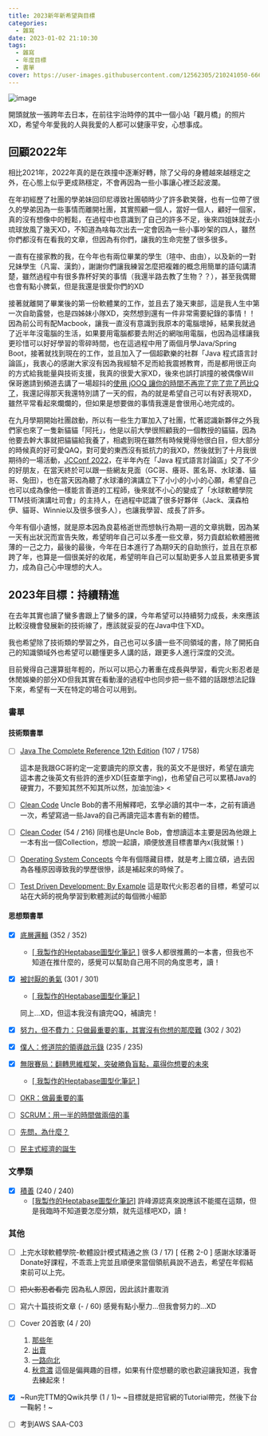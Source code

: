 ```yaml
---
title: 2023新年新希望與目標
categories:
  - 雜寫
date: 2023-01-02 21:10:30
tags:
  - 雜寫
  - 年度目標
  - 書單
cover: https://user-images.githubusercontent.com/12562305/210241050-66624502-a43b-4f91-8b51-748e64253535.jpg
---
```

![image](https://user-images.githubusercontent.com/12562305/210241050-66624502-a43b-4f91-8b51-748e64253535.jpg)

開頭就放一張跨年去日本，在前往宇治時停的其中一個小站「觀月橋」的照片XD，希望今年愛我的人與我愛的人都可以健康平安，心想事成。

## 回顧2022年

相比2021年，2022年真的是在跌撞中逐漸好轉，除了父母的身體越來越穩定之外，在心態上似乎更成熟穩定，不會再因為一些小事讓心裡泛起波瀾。

在年初經歷了社團的學弟妹回印尼導致社團頓時少了許多歡笑聲，也有一位帶了很久的學弟因為一些事情而離開社團，其實照顧一個人，當好一個人，顧好一個家，真的沒有想像中的輕鬆，在過程中也意識到了自己的許多不足，後來四姐妹就去小琉球放風了幾天XD，不知道為啥每次出去一定會因為一些小事吵架的四人，雖然你們都沒有在看我的文章，但因為有你們，讓我的生命完整了很多很多。

一直有在接家教的我，在今年也有兩位畢業的學生（瑄中、由由），以及新的一對兄妹學生（凡甯、漢鈞），謝謝你們讓我練習怎麼把複雜的概念用簡單的語句講清楚，雖然過程中有很多靠杯好笑的事情（我還半路去教了生物？？），甚至我偶爾也會有點小脾氣，但是我還是很愛你們的XD

接著就離開了畢業後的第一份軟體業的工作，並且去了幾天東部，這是我人生中第一次自助露營，也是四姊妹小隊XD，突然想到還有一件非常需要紀錄的事情！！因為前公司有配Macbook，讓我一直沒有意識到我原本的電腦壞掉，結果我就過了近半年沒電腦的生活，如果要用電腦都要去附近的網咖用電腦，也因為這樣讓我更珍惜可以好好學習的零碎時間，也在這過程中用了兩個月學Java/Spring Boot，接著就找到現在的工作，並且加入了一個超歡樂的社群「Java 程式語言討論區」，我衷心的感謝大家沒有因為我經驗不足而給我震撼教育，而是都用很正向的方式給我能量與技術支援，我真的很愛大家XD，後來也誤打誤撞的被偶像Will保哥邀請到頻道去講了一場超抖的[使用 jOOQ 讓你的時間不再完了完了完了芭比Q了](https://youtu.be/z7oMNath12A?list=PLDSiMgDHzYhcnyh6dBov6c9jWNqnlf37m)，我還記得那天我還特別請了一天的假，為的就是希望自己可以有好表現XD，雖然平常看起來爛爛的，但如果是想要做的事情我還是會很用心地完成的。

在九月學期開始社團啟動，所以有一些生力軍加入了社團，忙著認識新夥伴之外我們家也來了一隻新貓貓「阿托」，他是以前大學很照顧我的一個教授的貓貓，因為他要去幹大事就把貓貓給我養了，相處到現在雖然有時候覺得他很白目，但大部分的時候真的好可愛QAQ，對可愛的東西沒有抵抗力的我XD，然後就到了十月我很期待的一場活動，[JCConf 2022](https://jcconf.tw/2022/)，在半年內在「Java 程式語言討論區」交了不少的好朋友，在當天終於可以跟一些網友見面（GC哥、癢哥、匿名哥、水球潘、貓哥、兔田），也在當天因為聽了水球潘的演講立下了小小的小小的心願，希望自己也可以成為像他一樣能言善道的工程師，後來就不小心的變成了「水球軟體學院TTM技術演講吐司會」的主持人，在過程中認識了很多好夥伴（Jack、漢森柏伊、貓哥、Winnie以及很多很多人），也讓我學習、成長了許多。

今年有個小遺憾，就是原本因為良葛格逝世而想執行為期一週的文章挑戰，因為某一天有出狀況而宣告失敗，希望明年自己可以多產一些文章，努力貢獻給軟體圈微薄的一己之力，最後的最後，今年在日本進行了為期9天的自助旅行，並且在京都跨了年，也算是一個很美好的收尾，希望明年自己可以幫助更多人並且累積更多實力，成為自己心中理想的大人。

## 2023年目標：持續精進

在去年其實也讀了蠻多書跟上了蠻多的課，今年希望可以持續努力成長，未來應該比較沒機會發展新的技術線了，應該就妥妥的在Java中住下XD。

我也希望除了技術類的學習之外，自己也可以多讀一些不同領域的書，除了開拓自己的知識領域外也希望可以聽懂更多人講的話，跟更多人進行深度的交流。

目前覺得自己還算挺年輕的，所以可以把心力著重在成長與學習，看完火影忍者是休閒娛樂的部分XD但我其實在看動漫的過程中也同步把一些不錯的話跟想法記錄下來，希望有一天在特定的場合可以用到。

### 書單

#### 技術類書單

- [ ] [Java The Complete Reference 12th Edition](https://www.amazon.com/Java-Complete-Reference-Herbert-Schildt/dp/1260463419) (107 / 1758) 

  這本是我跟GC哥約定一定要讀完的原文書，我的英文不是很好，希望在讀完這本書之後英文有些許的進步XD(狂查單字ing)，也希望自己可以累積Java的硬實力，不要知其然不知其所以然，加油加油> <

- [ ] [Clean Code](https://www.amazon.com/Clean-Code-Handbook-Software-Craftsmanship/dp/0132350882)
  Uncle Bob的書不用解釋吧，玄學必讀的其中一本，之前有讀過一次，希望寫過一些Java的自己再讀完這本書有新的體悟。

- [ ] [Clean Coder](https://www.amazon.com/Clean-Coder-Conduct-Professional-Programmers/dp/0137081073) (54 / 216) 
  同樣也是Uncle Bob，會想讀這本主要是因為他跟上一本有出一個Collection，想說一起讀，順便放進目標書單內x(我就懶！)

- [ ] [Operating System Concepts](https://www.tenlong.com.tw/products/9781119586166)
  今年有個隱藏目標，就是考上國立碩，過去因為各種原因導致我的學歷很慘，該是補起來的時候了。

- [ ] [Test Driven Development: By Example](https://www.amazon.com/Test-Driven-Development-Kent-Beck/dp/0321146530)
  這是取代火影忍者的目標，希望可以站在大師的視角學習到軟體測試的每個微小細節

#### 思想類書單

- [x] [底層邏輯](https://www.books.com.tw/products/0010919211) (352 / 352)
  - [[ 我製作的Heptabase圖型化筆記 ]](https://app.heptabase.com/w/8a848b93985200636347b5299b13e455088366cf60dfea5d4349a13ef9d7fded)
  很多人都很推薦的一本書，但我也不知道在推什麼的，感覺可以幫助自己用不同的角度思考，讀！

- [x] [被討厭的勇氣](https://www.books.com.tw/products/0010653153) (301 / 301)
  - [[ 我製作的Heptabase圖型化筆記 ]](https://app.heptabase.com/w/160849330956b76904f525f2b27e558484b82a5848ebdbc46bdead322bcf6073)

  同上...XD，但這本我沒有讀完QQ，補讀完！

- [x] [努力，但不費力：只做最重要的事，其實沒有你想的那麼難](https://www.books.com.tw/products/0010912262) (302 / 302)
- [x] [僕人：修道院的領導啟示錄](https://www.books.com.tw/products/0010480235) (235 / 235)
- [x] [無限賽局：翻轉思維框架，突破勝負盲點，贏得你想要的未來](https://www.books.com.tw/products/0010879567)
  - [[ 我製作的Heptabase圖型化筆記 ]](https://app.heptabase.com/w/bf63f8cc2c4c7fd1e75676d8eabc424257df3e5d01677e0b71559a29e58e6b38)
- [ ] [OKR：做最重要的事](https://www.books.com.tw/products/0010813170)
- [ ] [SCRUM：用一半的時間做兩倍的事](https://www.books.com.tw/products/0010785434)
- [ ] [先問，為什麼？](https://www.books.com.tw/products/0010926506)
- [ ] [民主式經濟的誕生](https://www.books.com.tw/products/0010840546)

### 文學類

- [x] [積善](https://www.books.com.tw/products/0010884662) (240 / 240)
  - [[我製作的Heptabase圖型化筆記]](https://app.heptabase.com/w/321bebfa592d415b5089588007414baae9bd892e89578101dfea19687c8b4fac)
  許峰源認真來說應該不能擺在這類，但是我臨時不知道要怎麼分類，就先這樣吧XD，讀！

### 其他

- [ ] 上完水球軟體學院-軟體設計模式精通之旅 (3 / 17)
  [ 任務 2-0 ]
  感謝水球潘哥Donate好課程，不乖乖上完並且順便來當個領航員說不過去，希望在年假結束前可以上完。

- [ ] ~~把火影忍者看完~~  因為私人原因，因此該計畫取消

- [ ] 寫六十篇技術文章 (- / 60) 
  感覺有點小壓力...但我會努力的...XD

- [ ] Cover 20首歌 (4 / 20)
  1. [那些年](https://youtu.be/peK2FIE4ICM)
  2. [出賣](https://youtu.be/Ypjf9KLOF1I)
  3. [一路向北](https://youtu.be/Gfm6u7ZqHww)
  4. [秋意濃](https://youtu.be/c6ihERYc1lk)
  這個是偏興趣的目標，如果有什麼想聽的歌也歡迎讓我知道，我會去練起來！

- [x] ~Run完TTM的Qwik共學 (1 / 1)~
  ~目標就是把官網的Tutorial帶完，然後下台一鞠躬！~
- [ ] 考到AWS SAA-C03
